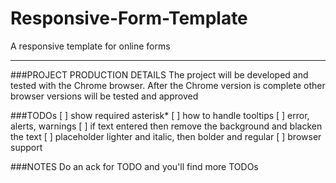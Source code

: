 Responsive-Form-Template
========================

A responsive template for online forms

---

###PROJECT PRODUCTION DETAILS
The project will be developed and tested with the Chrome browser. After the Chrome version is complete other browser versions will be tested and approved


###TODOs
[ ] show required asterisk*
[ ] how to handle tooltips
[ ] error, alerts, warnings
[ ] if text entered then remove the background and blacken the text
[ ] placeholder lighter and italic, then bolder and regular
[ ] browser support

###NOTES
Do an ack for TODO and you'll find more TODOs 